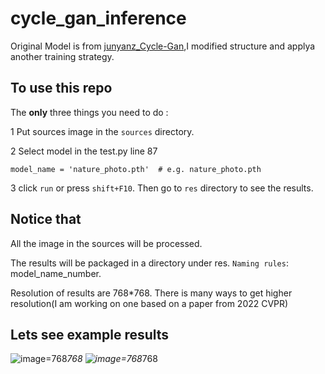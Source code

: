 # cycle_gan_inference

Original Model is from [junyanz_Cycle-Gan](https://github.com/junyanz/pytorch-CycleGAN-and-pix2pix),I modified structure and applya another training strategy.

## To use this repo

The **only** three things you need to do :

1 Put sources image in the  `sources` directory.  

2 Select model in the test.py line 87
```
model_name = 'nature_photo.pth'  # e.g. nature_photo.pth
```

3 click `run` or press `shift+F10`. Then go to `res` directory to see the results.

## Notice that

All the image in the sources will be processed.

The results will be packaged in a directory under res. `Naming rules`: model_name_number.

Resolution of results are 768*768. There is many ways to get higher resolution(I am working on one based on a paper from 2022 CVPR)

## Lets see example results
![image](https://user-images.githubusercontent.com/89610539/179400998-0da09648-4ad2-496a-9c02-9dab9af4024c.png )=768*768
![image](https://user-images.githubusercontent.com/89610539/179401012-957b7ae8-f9b1-4050-b4c9-893bf93ca5dd.png )=768*768
